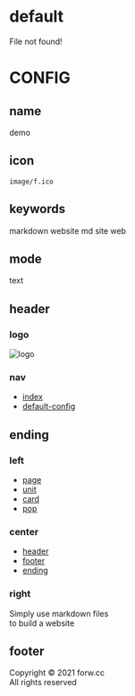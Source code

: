 # default

File not found!

# CONFIG

## name

demo

## icon

`image/f.ico`

## keywords

markdown website md site web

## mode

text

## header

### logo

![logo](image/logo.png)

### nav

- [index](index.php)
- [default-config](index.php?f=default-config)

## ending

### left

- [page](index.php?f=page)
- [unit](index.php?f=unit)
- [card](index.php?f=card)
- [pop](index.php?f=pop)

### center

- [header](index.php?f=header)
- [footer](index.php?f=footer)
- [ending](index.php?f=ending)

### right

Simply use markdown files   
to build a website  

## footer

Copyright © 2021 forw.cc  
All rights reserved